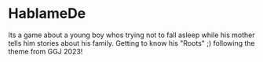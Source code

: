 # HablameDe
 Its a game about a young boy whos trying not to fall asleep while his mother tells him stories about his family. Getting to know his "Roots" ;) following the theme from GGJ 2023!
